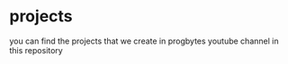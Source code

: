 # projects
you can find the projects that we create in progbytes youtube channel in this repository

